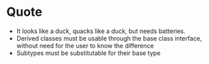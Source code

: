 # Quote 

- It looks like a duck, quacks like a duck, but needs batteries.
- Derived classes must be usable through the base class interface, without need for the user to know the difference
- Subtypes must be substitutable for their base type